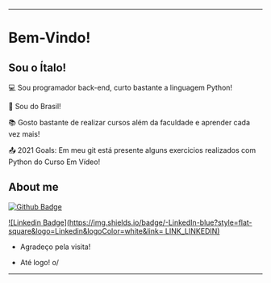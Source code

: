 ----------------------------------------------------------------------------

# Bem-Vindo!

## Sou o Ítalo!

 

:computer: Sou programador back-end, curto bastante a linguagem Python!

:house_with_garden: Sou do Brasil!

:books: Gosto bastante de realizar cursos além da faculdade e aprender cada vez mais!

:outbox_tray: 2021 Goals: Em meu git está presente alguns exercicios realizados com Python do Curso Em Vídeo!

 

## About me

[![Github Badge](https://img.shields.io/badge/-Github-000?style=flat-square&logo=Github&logoColor=white&link=LINK_GIT)](https://github.com/italovarzone/CursoemVideoPython)

[![Linkedin Badge](https://img.shields.io/badge/-LinkedIn-blue?style=flat-square&logo=Linkedin&logoColor=white&link= LINK_LINKEDIN)](linkedin.com/in/ítalo-pescador-varzone-a03082206)


- Agradeço pela visita!

- Até logo! o/

----------------------------------------------------------------------------------
